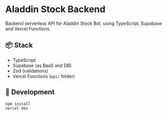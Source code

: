 # Aladdin Stock Backend

Backend serverless API for Aladdin Stock Bot, using TypeScript, Supabase and Vercel Functions.

## 📦 Stack

- TypeScript
- Supabase (as BaaS and DB)
- Zod (validations)
- Vercel Functions (`api/` folder)

## 🚀 Development

```bash
npm install
vercel dev

```
